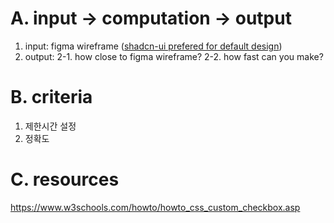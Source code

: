 # A. input -> computation -> output 

1. input: figma wireframe ([shadcn-ui prefered for default design](https://www.figma.com/design/qyYblAXV5RLOHjqQfUtf7y/%40shadcn%2Fui---Design-System-(Community)?node-id=4-6598&t=zbSR1yvPi4rYtgjl-0))
2. output:
    2-1. how close to figma wireframe?
    2-2. how fast can you make?


# B. criteria

1. 제한시간 설정
2. 정확도


# C. resources
https://www.w3schools.com/howto/howto_css_custom_checkbox.asp 